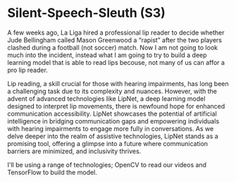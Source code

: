 # Silent-Speech-Sleuth (S3)

A few weeks ago, La Liga hired a professional lip reader to decide whether Jude Bellingham called Mason Greenwood a “rapist” after the two players clashed during a football (not soccer) match.
Now I am not going to look much into the incident, instead what I am going to try to build a deep learning model that is able to read lips becouse, not many of us can affor a pro lip reader.

Lip reading, a skill crucial for those with hearing impairments, has long been a challenging task due to its complexity and nuances. However, with the advent of advanced technologies like LipNet, a deep learning model designed to interpret lip movements, there is newfound hope for enhanced communication accessibility. LipNet showcases the potential of artificial intelligence in bridging communication gaps and empowering individuals with hearing impairments to engage more fully in conversations. As we delve deeper into the realm of assistive technologies, LipNet stands as a promising tool, offering a glimpse into a future where communication barriers are minimized, and inclusivity thrives.

I'll be using a range of technologies; OpenCV to read our videos and TensorFlow to build the model.
